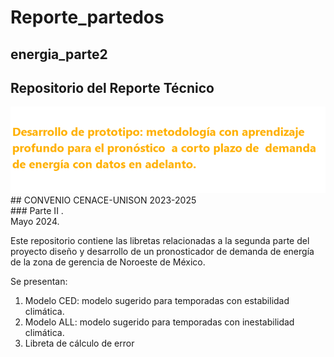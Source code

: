 # Reporte_partedos
## energia_parte2

## Repositorio del Reporte Técnico 

<div align="center">  
<img src="https://github.com/yanhmada/Biociencias_2023/blob/dbb966a406a5c67c797517a251a514ca9fc65ef7/Mycorrhiza/title.png"
</div>

<div align="left">
## CONVENIO CENACE-UNISON 2023-2025 <br>
### Parte II . <br>
Mayo 2024.<br>

Este repositorio contiene las libretas relacionadas a la segunda parte del proyecto  diseño y desarrollo de un pronosticador de  demanda de energía de la zona de gerencia de Noroeste de México.

Se presentan:

1.  Modelo CED: modelo sugerido para temporadas con estabilidad climática.
2. Modelo ALL: modelo sugerido para temporadas con inestabilidad climática.
3. Libreta de cálculo de error
